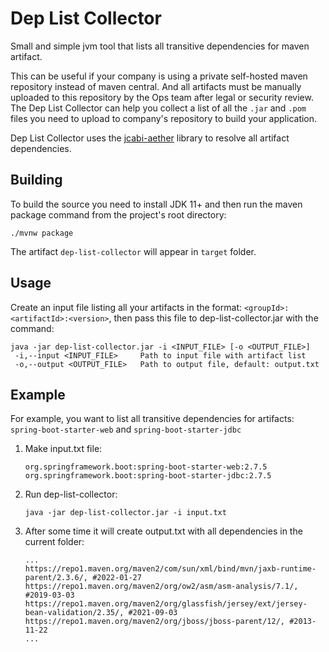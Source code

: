 Dep List Collector
==
Small and simple jvm tool that lists all transitive dependencies for maven artifact.

This can be useful if your company is using a private self-hosted maven repository instead of maven central.
And all artifacts must be manually uploaded to this repository by the Ops team after legal or security review.
The Dep List Collector can help you collect a list of all the `.jar` and `.pom` files you need to upload to company's
repository to build your application.

Dep List Collector uses the [jcabi-aether](https://github.com/jcabi/jcabi-aether) library to resolve all artifact
dependencies.

## Building

To build the source you need to install JDK 11+ and then run the maven package command from the project's root
directory:

```shell
./mvnw package
```

The artifact `dep-list-collector` will appear in `target` folder.

## Usage

Create an input file listing all your artifacts in the format: `<groupId>:<artifactId>:<version>`,
then pass this file to dep-list-collector.jar with the command:

```shell
java -jar dep-list-collector.jar -i <INPUT_FILE> [-o <OUTPUT_FILE>]
 -i,--input <INPUT_FILE>     Path to input file with artifact list
 -o,--output <OUTPUT_FILE>   Path to output file, default: output.txt
```

## Example

For example, you want to list all transitive dependencies for artifacts: `spring-boot-starter-web`
and `spring-boot-starter-jdbc`

1) Make input.txt file:
    ```text
    org.springframework.boot:spring-boot-starter-web:2.7.5
    org.springframework.boot:spring-boot-starter-jdbc:2.7.5
    ```

2) Run dep-list-collector:
    ```shell
    java -jar dep-list-collector.jar -i input.txt
    ```

3) After some time it will create output.txt with all dependencies in the current folder:
    ```text
    ...
    https://repo1.maven.org/maven2/com/sun/xml/bind/mvn/jaxb-runtime-parent/2.3.6/, #2022-01-27
    https://repo1.maven.org/maven2/org/ow2/asm/asm-analysis/7.1/, #2019-03-03
    https://repo1.maven.org/maven2/org/glassfish/jersey/ext/jersey-bean-validation/2.35/, #2021-09-03
    https://repo1.maven.org/maven2/org/jboss/jboss-parent/12/, #2013-11-22
    ...
    ```
